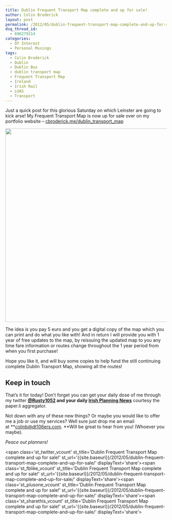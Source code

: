 ```yaml
---
title: Dublin Frequent Transport Map complete and up for sale!
author: Colin Broderick
layout: post
permalink: /2012/05/dublin-frequent-transport-map-complete-and-up-for-sale/
dsq_thread_id:
  - 696279314
categories:
  - Of Interest
  - Personal Musings
tags:
  - Colin Broderick
  - Dublin
  - Dublin Bus
  - dublin transport map
  - Frequent Transport Map
  - Ireland
  - Irish Rail
  - LUAS
  - Transport
---
```

Just a quick post for this glorious Saturday on which Leinster are going to kick arse! My Frequent Transport Map is now up for sale over on my portfolio website &#8211; [cbroderick.me/dublin\_transport\_map][1]

[<img class="alignnone size-full wp-image-2021" title="Screen shot 2012-05-16 at 22.07.02" src="{{site.baseurl}}/wp-content/uploads/2012/05/Screen-shot-2012-05-16-at-22.07.02.png" alt="" width="1016" height="604" />][2]

The idea is you pay 5 euro and you get a digital copy of the map which you can print and do what you like with! And in return I will provide you with 1 year of free updates to the map, by reissuing the updated map to you any time fare information or routes change throughout the 1 year period from when you first purchase!

Hope you like it, and will buy some copies to help fund the still continuing complete Dublin Transport Map, showing all the routes!

## Keep in touch

That&#8217;s it for today! Don&#8217;t forget you can get your daily dose of me through my twitter **[@Rusty1052][3] **and your daily** <a href="http://paper.li/rusty1052/1319808325" target="_blank">Irish Planning News</a>** courtesy the paper.li aggregator.

Not down with any of these new things? Or maybe you would like to offer me a job or use my services? Well sure just drop me an email at **colinb@dt106ers.com. **Will be great to hear from you! (Whoever you maybe).

*Peace out planners!*

<span class='st\_twitter\_vcount' st\_title='Dublin Frequent Transport Map complete and up for sale!' st\_url='{{site.baseurl}}/2012/05/dublin-frequent-transport-map-complete-and-up-for-sale/' displayText='share'></span><span class='st\_fblike\_vcount' st\_title='Dublin Frequent Transport Map complete and up for sale!' st\_url='{{site.baseurl}}/2012/05/dublin-frequent-transport-map-complete-and-up-for-sale/' displayText='share'></span><span class='st\_plusone\_vcount' st\_title='Dublin Frequent Transport Map complete and up for sale!' st\_url='{{site.baseurl}}/2012/05/dublin-frequent-transport-map-complete-and-up-for-sale/' displayText='share'></span><span class='st\_sharethis\_vcount' st\_title='Dublin Frequent Transport Map complete and up for sale!' st\_url='{{site.baseurl}}/2012/05/dublin-frequent-transport-map-complete-and-up-for-sale/' displayText='share'></span>

 [1]: http://ow.ly/b0YRd "Dublin Transport Map"
 [2]: http://ow.ly/b0YRd
 [3]: http://twitter.com/rusty1052